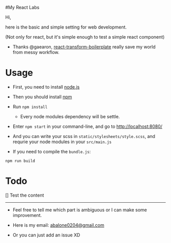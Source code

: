 #My React Labs

Hi, 

here is the basic and simple setting for web development.

(Not only for react, but it's simple enough to test a simple react component)

- Thanks @gaearon, [react-transform-boilerplate](https://github.com/gaearon/react-transform-boilerplate) really save my world from messy workflow.

# Usage

- First, you need to install [node.js](https://nodejs.org/en/)

- Then you should install [npm](https://www.npmjs.com/)

- Run `npm install`

    - Every node modules dependency will be settle.

- Enter `npm start` in your command-line, and go to [http://localhost:8080/](http://localhost:8080/)

- And you can write your scss in `static/stylesheets/style.scss`, and requrie your node modules in your `src/main.js`

- If you need to compile the `bundle.js`:

```
npm run build
```

# Todo

[] Test the content 

------

- Feel free to tell me which part is ambiguous or I can make some improvement.

- Here is my email: abalone0204@gmail.com

- Or you can just add an issue XD
